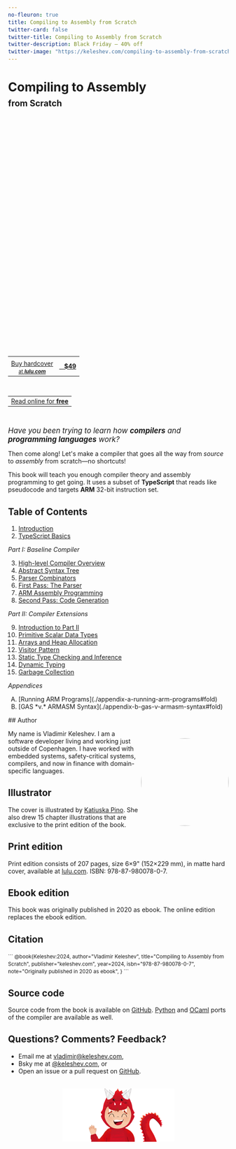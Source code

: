 ```yaml
---
no-fleuron: true
title: Compiling to Assembly from Scratch
twitter-card: false
twitter-title: Compiling to Assembly from Scratch
twitter-description: Black Friday — 40% off
twitter-image: "https://keleshev.com/compiling-to-assembly-from-scratch/black-friday-card.png"
---
```


<h1>Compiling to Assembly<br/><small><small>from Scratch </small></small> </h1>

<div style="
    position: absolute;
    width: 100%;
    height: 500px; /* Adjust height as needed */
    background-image: url('./compiling-to-assembly-from-scratch-photo.jpg');
    background-repeat: repeat;
    background-size: cover;
    background-position: center;
    /* 700px is body width, 750px min viewport, -25px left margin */
    margin-left: min(-25px, calc((100% - 700px) / 2 * -1));
"> </div>
<div style=" height: 500px;"> </div>


<p></p>

<div style="margin: 0px 0;">
<a class="big-round-btn" href="https://www.lulu.com/shop/vladimir-keleshev-and-katiuska-pino/compiling-to-assembly-from-scratch/hardcover/product-579gk7z.html" style="width:220px; margin-left:86px; padding: 5px 0 4px 0;">
  <center>
    <table style="border: none">
      <tr>
        <td>
        </td>
        <td rowspan="2"><center> &nbsp;&nbsp; <b>$49</b> </center></td>
      </tr>
      <tr>
        <td>
          <center>
            Buy hardcover<br/>
            <small> at <em><b>lulu.com</b></em> </small>
          </center>
        </td>
      </tr>
    </table>
  </center>
</a>
<a href="#table-of-contents" class="big-round-btn-inverted" style="width:220px; margin-left:86px; padding: 15.5px 0 16.5px 0;">
  <center>
    <table style="border: none">
      <tr>
        <td><center>Read online for <b>free<b></center></td>
      </tr>
      <tr>
      </tr>
    </table>
  </center></a></div>

<br/>

<big><em>Have you been trying to learn how **compilers** and **programming languages** work?</em></big>

<!--table style="width: 100%">
  <tr>
    <td style="width:50%">
      <center>
        <a class="big-round-btn" href="#" style="width:66%">
          <table>
            <tr>
              <td>
              </td>
              <td rowspan="2"><center> &nbsp;&nbsp; <b>$49</b> </center></td>
            </tr>
            <tr>
              <td>
                <center>
                  Buy hardcover<br/>
                  <small> at <em><b>lulu.com</b></em> </small>
                </center>
              </td>
            </tr>
          </table>
        <a>
      </center>
    </td>
    <td style="width:50%">
      <center>
        <a href="#Contents" class="big-round-btn-inverted" style="width:66%">
          <table>
            <tr>
              <td><center>Read online for <b>free<b></center></td>
            </tr>
            <tr>
            </tr>
          </table>
        </a>
      </center>
    </td>
  </tr>
</table-->



Then come along! Let's make a compiler that goes all the way from *source* to *assembly* from scratch—no shortcuts!

This book will teach you enough compiler theory and assembly programming to get going.
It uses a subset of **TypeScript** that reads like pseudocode and targets **ARM** 32-bit instruction set.

<span id="table-of-contents" style="position:absolute">&nbsp;</span>

<h2>Table of Contents</h2>

1. [Introduction](./01-introduction#fold)
2. [TypeScript Basics](./02-typescript-basics#fold)

*Part I: Baseline Compiler*

3. [High-level Compiler Overview](./03-high-level-compiler-overview#fold)
4. [Abstract Syntax Tree](./04-abstract-syntax-tree#fold)
5. [Parser Combinators](./05-parser-combinators#fold)
6. [First Pass: The Parser](./06-first-pass-the-parser#fold)
7. [ARM Assembly Programming](./07-arm-assembly-programming#fold)
8. [Second Pass: Code Generation](./08-second-pass-code-generation#fold)

*Part II: Compiler Extensions*

9. [Introduction to Part II](./09-introduction-to-part-2#fold)
10. [Primitive Scalar Data Types](./10-primitive-scalar-data-types#fold)
11. [Arrays and Heap Allocation](./11-arrays-and-heap-allocation#fold)
12. [Visitor Pattern](./12-visitor-pattern#fold)
13. [Static Type Checking and Inference](./13-static-type-checking-and-inference#fold)
14. [Dynamic Typing](./14-dynamic-typing#fold)
15. [Garbage Collection](./15-garbage-collection#fold)

*Appendices*

<ol type="A">
 <li>
   [Running ARM Programs](./appendix-a-running-arm-programs#fold)
 </li>
 <li>
   [GAS *v.* ARMASM Syntax](./appendix-b-gas-v-armasm-syntax#fold)
 </li>
</ol>

<center><img src=/keleshev.jpg width=200 height=200 style="float:right; border-radius:200px; margin-top:50px" /></center>
## Author

My name is Vladimir Keleshev.
I am a software developer living and working just outside of Copenhagen.
I have worked with embedded systems, safety-critical systems,
compilers, and now in finance with domain-specific languages.

## Illustrator

The cover is illustrated by [Katiuska Pino](https://katiuskapino.com/#links).
She also drew 15 chapter illustrations that are exclusive to the print edition of the book.

## Print edition

Print edition consists of 207 pages, size 6×9" (152×229 mm), in matte hard cover, available at [lulu.com](https://www.lulu.com/shop/vladimir-keleshev-and-katiuska-pino/compiling-to-assembly-from-scratch/hardcover/product-579gk7z.html). ISBN: 978-87-980078-0-7.

## Ebook edition

This book was originally published in 2020 as ebook.
The online edition replaces the ebook edition.

## Citation

<small>
```
@book{Keleshev:2024,
  author="Vladimir Keleshev",
  title="Compiling to Assembly from Scratch",
  publisher="keleshev.com",
  year=2024,
  isbn="978-87-980078-0-7",
  note="Originally published in 2020 as ebook",
}
```
</small>


## Source code

Source code from the book is available on [GitHub](https://github.com/keleshev/compiling-to-assembly-from-scratch).
[Python](https://github.com/keleshev/compiling-to-assembly-from-scratch/tree/main/contrib/python) and [OCaml](https://github.com/keleshev/compiling-to-assembly-from-scratch/tree/main/contrib/ocaml) ports of the compiler are available as well.


## Questions? Comments? Feedback?

 * Email me at [vladimir@keleshev.com](mailto:vladimir@keleshev.com),
 * Bsky me at <a href="https://bsky.app/profile/keleshev.com">@keleshev.com</a>, or
 * Open an issue or a pull request on [GitHub](https://github.com/keleshev/keleshev.com).


<br />

<!--
> <h2 class=h2-card >Be the first to know when the book is finalized!</h2>

> <center>Reading a draft is not your style? I get it. Subscribe to be notified when the book is finalized (and related news about the book and compilers).</center>
>
>
> <center><a href=https://sellfy.com/p/bkz0pv/ id=bkz0pv class=sellfy-buy-button data-text=Pre-order></a></center>
>
> <script async data-uid="f6381e8cdd" src="https://motivated-writer-7421.ck.page/f6381e8cdd/index.js"></script>
>
> <center><small>You can unsubscribe at any time</small></center>

-->

<!--script async data-uid="129429cd71" src="https://motivated-writer-7421.ck.page/129429cd71/index.js"></script-->

<style>
#spike { opacity: 1}
#spike:hover { opacity: 1.0}
#spike-2 { opacity: 0.0}
#spike-2:hover { opacity: 0}
</style>
<center style="height:122px; overflow: hidden; position:relative;">
  <img id="spike" style="position:relative" src=./spike.png width=256 height=260 />
  <!--img id="spike-2" style="position:relative" src=./spike-2.png width=256 height=260 /-->
</center>


<!--
<footer style="height:122px; overflow:hidden; position:relative;">
<div style="position:absolute; bottom:-138px; left:50%; transform:translateX(-50%); width:256px; height:260px;">
<img src="./spike.png" alt="Footer Image" style="width:100%; height:100%; object-fit:cover;"/>
</div>
</footer>
-->

<!--
<footer style="height:260px; overflow:hidden; position:relative;">
<div style="position:absolute; top:-138px; left:50%; transform:translateX(-50%); width:256px; height:260px;">
<img src="./spike.png" alt="Footer Image" style="width:100%; height:100%; object-fit:cover;"/>
</div>
</footer>
-->

